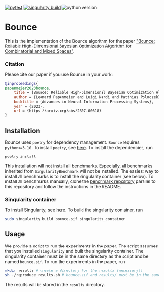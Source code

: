 [![pytest](https://github.com/LeoIV/bounce/actions/workflows/pytest.yml/badge.svg)](https://github.com/LeoIV/bounce/actions/workflows/pytest.yml)
[![singularity build](https://github.com/LeoIV/bounce/actions/workflows/singularity.yml/badge.svg)](https://github.com/LeoIV/bounce/actions/workflows/singularity.yml)
![python version](https://img.shields.io/badge/python-3.10%20%7C%203.11-blue)

# Bounce

This is the implementation of the Bounce algorithm for the paper ["Bounce: Reliable High-Dimensional Bayesian Optimization Algorithm for
Combinatorial and Mixed Spaces"](https://arxiv.org/abs/2307.00618).

### Citation

Please cite our paper if you use Bounce in your work:
```bibtex
@inproceedings{
papenmeier2023bounce,
    title = {Bounce: Reliable High-Dimensional Bayesian Optimization Algorithm for Combinatorial and Mixed Spaces},
    author = {Leonard Papenmeier and Luigi Nardi and Matthias Poloczek},
    booktitle = {Advances in Neural Information Processing Systems},
    year = {2023},
    url = {https://arxiv.org/abs/2307.00618}
}
```

## Installation

Bounce uses `poetry` for dependency management.
`Bounce` requires `python>=3.10`. To install `poetry`, see [here](https://python-poetry.org/docs/#installation).
To install the dependencies, run

```bash
poetry install
```

This installation will not install all benchmarks.
Especially, all benchmarks inherited from `SingularityBenchmark` will not be installed.
The easiest way to install all benchmarks is to install the singularity container (see below).
To install all benchmarks manually, clone the [benchmark repository](https://github.com/LeoIV/BenchSuite) parallel to
this repository and follow the instructions in the README.

### Singularity container

To install Singularity,
see [here](https://docs.sylabs.io/guides/latest/user-guide/quick_start.html#quick-installation-steps).
To build the singularity container, run

```bash
sudo singularity build bounce.sif singularity_container
```

## Usage

We provide a script to run the experiments in the paper.
The script assumes that you installed `singularity` and built the singularity container.
The singularity container must be in the same directory as the script and be named `bounce.sif`.
To run the experiments in the paper, run

```bash
mkdir results # create a directory for the results (necessary!)
sh ./reproduce_results.sh # bounce.sif and results/ must be in the same directory
```

The results will be stored in the `results` directory.